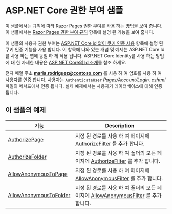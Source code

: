 # <a name="aspnet-core-authorization-sample"></a>ASP.NET Core 권한 부여 샘플

이 샘플에서는 규칙에 따라 Razor Pages 권한 부여를 사용 하는 방법을 보여 줍니다. 이 샘플에서는 [Razor Pages 권한 부여 규칙](https://docs.microsoft.com/aspnet/core/security/authorization/razor-pages-authorization) 항목에 설명 된 기능을 보여 줍니다.

이 샘플의 사용자 권한 부여는 [ASP.NET Core id 없이 쿠키 인증 사용](https://docs.microsoft.com/aspnet/core/security/authentication/cookie) 항목에 설명 된 쿠키 인증 기능을 사용 합니다. 이 항목에 나와 있는 개념 및 예제는 ASP.NET Core Id를 사용 하는 앱에 동일 하 게 적용 됩니다. ASP.NET Core Identity를 사용 하는 방법에 대 한 자세한 내용은 [ASP.NET Core의 Id 소개](https://docs.microsoft.com/aspnet/core/security/authentication/identity)를 참조 하세요.

전자 메일 주소 **maria.rodriguez@contoso.com** 를 사용 하 여 암호를 사용 하 여 사용자를 인증 합니다. 사용자는 `AuthenticateUser` *Pages/Account/Login. cshtml* 파일의 메서드에서 인증 됩니다. 실제 예제에서는 사용자가 데이터베이스에 대해 인증 됩니다.

## <a name="examples-in-this-sample"></a>이 샘플의 예제

| 기능 | Description |
| --- | --- |
| [AuthorizePage](https://docs.microsoft.com/dotnet/api/microsoft.extensions.dependencyinjection.pageconventioncollectionextensions.authorizepage) | 지정 된 경로를 사용 하 여 페이지에 [AuthorizeFilter](https://docs.microsoft.com/dotnet/api/microsoft.aspnetcore.mvc.authorization.authorizefilter) 를 추가 합니다. |
| [AuthorizeFolder](https://docs.microsoft.com/dotnet/api/microsoft.extensions.dependencyinjection.pageconventioncollectionextensions.authorizefolder) | 지정 된 경로를 사용 하 여 폴더의 모든 페이지에 [AuthorizeFilter](https://docs.microsoft.com/dotnet/api/microsoft.aspnetcore.mvc.authorization.authorizefilter) 를 추가 합니다. |
| [AllowAnonymousToPage](https://docs.microsoft.com/dotnet/api/microsoft.extensions.dependencyinjection.pageconventioncollectionextensions.allowanonymoustopage) | 지정 된 경로를 사용 하 여 페이지에 [AllowAnonymousFilter](https://docs.microsoft.com/dotnet/api/microsoft.aspnetcore.mvc.authorization.allowanonymousfilter) 를 추가 합니다. |
| [AllowAnonymousToFolder](https://docs.microsoft.com/dotnet/api/microsoft.extensions.dependencyinjection.pageconventioncollectionextensions.allowanonymoustofolder) | 지정 된 경로를 사용 하 여 폴더의 모든 페이지에 [AllowAnonymousFilter](https://docs.microsoft.com/dotnet/api/microsoft.aspnetcore.mvc.authorization.allowanonymousfilter) 를 추가 합니다. |
